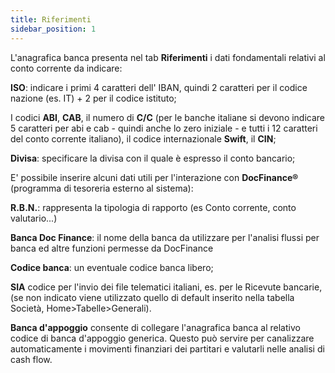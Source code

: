 ```yaml
---
title: Riferimenti
sidebar_position: 1
---
```


L'anagrafica banca presenta nel tab **Riferimenti** i dati fondamentali relativi al conto corrente da indicare:

**ISO**: indicare i primi 4 caratteri dell' IBAN, quindi 2 caratteri per il codice nazione (es. IT) + 2 per il codice istituto;

I codici **ABI**, **CAB**, il numero di **C/C** (per le banche italiane si devono indicare 5 caratteri per abi e cab - quindi anche lo zero iniziale - e tutti i 12 caratteri del conto corrente italiano), il codice internazionale **Swift**, il **CIN**;

**Divisa**: specificare la divisa con il quale è espresso il conto bancario;

E' possibile inserire alcuni dati utili per l'interazione con **DocFinance®** (programma di tesoreria esterno al sistema):

**R.B.N.**: rappresenta la tipologia di rapporto (es Conto corrente, conto valutario...)

**Banca Doc Finance**: il nome della banca da utilizzare per l'analisi flussi per banca ed altre funzioni permesse da DocFinance

**Codice banca**: un eventuale codice banca libero;

**SIA** codice per l'invio dei file telematici italiani, es. per le Ricevute bancarie, (se non indicato viene utilizzato quello di default inserito nella tabella Società, Home>Tabelle>Generali).

**Banca d'appoggio** consente di collegare l'anagrafica banca al relativo codice di banca d'appoggio generica. Questo può servire per canalizzare automaticamente i movimenti finanziari dei partitari e valutarli nelle analisi di cash flow.